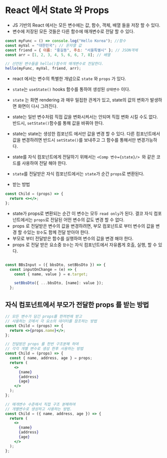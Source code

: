 # React 에서 State 와 Props

- JS 기반의 React 에서는 모든 변수에는 값, 함수, 객체, 배열 들을 저장 할 수 있다.
- 변수에 저장된 모든 것들은 다른 함수에 매개변수로 전달 할 수 있다.

```js
const myFunc = () => console.log("Hello Korea"); //함수
const myVal = "대한민국"; // 문자열 값
const friend = { 이름: "홍길동", 주소: "서울특별시" }; // JSON객체
const arr = [1, 2, 3, 4, 5, 6, 6, 7, 8]; // 배열

// 선언된 변수들을 hello()함수의 매개변수로 전달한다.
hello(myFunc, myVal, friend, arr);
```

- react 에서는 변수의 특별한 개념으로 `state` 와 `props` 가 있다.
- `state`는 `useState()` hooks 함수를 통하여 생성된 `상태변수` 이다.

- `state` 는 화면 rendering 과 매우 밀접한 관계가 있고, state의 값의 변화가 발생하면 화면이 다시 그려진다.
- state는 일반 변수처럼 직접 값을 변화시켜서는 안되며 직접 변화 시킬 수도 없다.
  반드시, `setState()`함수를 통해 값을 바꿔야 한다.
- state는 state는 생성한 컴포넌트 에서만 값을 변경 할 수 있다.
  다른 컴포넌트에서 값을 변경하려면 반드시 `setState()`를 보내주고 그 함수를 통해서만 변경가능하다.

- state를 자식 컴포넌트에게 전달하기 위해서는
  `<Comp 변수={state}/> `와 같은 코드를 사용하여 전달 해야 한다.
- `state`를 전달받은 자식 컴포넌트에서는 `state`가 순간 `props`로 변환된다.
- 받는 방법

```jsx
const Child = (props) => {
  return <></>;
};
```

- state가 props로 변환되는 순간 이 변수는 모두 `read only`가 된다.
  결코 자식 컴포넌트에서는 `props`로 전달된 어떤 변수의 값도 변경 할 수 없다.
- props 로 전달받은 변수의 값을 변경하려면, 부모 컴포넌트로 부터 변수의 값을 변경 할 수있는 `함수`도 함께 전달 받아야 한다.
- 부모로 부터 전달받은 함수를 실행하여 변수의 값을 변경 해야 한다.
- props 로 전달 받은 요소중 `함수`는 자식 컴포넌트에서 자유롭게 호출, 실행, 할 수 있다.

```jsx

const BBsInput = ({ bbsDto, setBbsDto }) => {
  const inputOnChange = (e) => {
    const { name, value } = e.target;

    setBbsDto({ ...bbsDto, [name]: value });
  };
```

## 자식 컴포넌트에서 부모가 전달한 props 를 받는 방법

```jsx
// 모든 변수가 담긴 props를 한꺼번에 받고
// 사용하는 곳에서 각 요소의 데이터를 참조하는 방법
const Child = (props) => {
  return <>{props.name}</>;
};

// 전달받은 props 를 한번 구조분해 하여
// 각각 개별 변수로 생성 한후 사용하는 방법
const Child = (props) => {
  const { name, address, age } = props;
  return (
    <>
      {name}
      {address}
      {age}
    </>
  );
};

// 매개변수 수준에서 직접 구조 분해하여
// 개별변수로 생성하고 사용하는 방법.
const Child = ({ name, address, age }) => {
  return (
    <>
      {name}
      {address}
      {age}
    </>
  );
};
```
